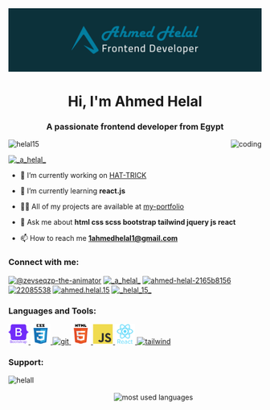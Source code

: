 
<img src="https://github.com/HELAL15/cover-png/blob/master/cover.png" alt="helal15" /> 

<h1 align="center">Hi, I'm Ahmed Helal</h1>
<h3 align="center">A passionate frontend developer from Egypt</h3>
<img align="right" alt="coding" width"400" src="https://raw.githubusercontent.com/TheDudeThatCode/TheDudeThatCode/master/Assets/Developer.gif">

<p align="left"> <img src="https://komarev.com/ghpvc/?username=helal15&label=Profile%20views&color=0e75b6&style=flat" alt="helal15" /> </p>

<p align="left"> <a href="https://twitter.com/_a_helal_" target="blank"><img src="https://img.shields.io/twitter/follow/_a_helal_?logo=twitter&style=for-the-badge" alt="_a_helal_" /></a> </p>

- 🔭 I’m currently working on [HAT-TRICK](https://hellal.me/HAT-TRICK/)

- 🌱 I’m currently learning **react.js**

- 👨‍💻 All of my projects are available at [my-portfolio](https://hellal.me/my-portfolio/)

- 💬 Ask me about **html css scss bootstrap tailwind jquery js react**

- 📫 How to reach me **1ahmedhelal1@gmail.com**

<h3 align="left">Connect with me:</h3>
<p align="left">
<a href="https://codepen.io/@zevseqzp-the-animator" target="blank"><img align="center" src="https://raw.githubusercontent.com/rahuldkjain/github-profile-readme-generator/master/src/images/icons/Social/codepen.svg" alt="@zevseqzp-the-animator" height="30" width="40" /></a>
<a href="https://twitter.com/_a_helal_" target="blank"><img align="center" src="https://raw.githubusercontent.com/rahuldkjain/github-profile-readme-generator/master/src/images/icons/Social/twitter.svg" alt="_a_helal_" height="30" width="40" /></a>
<a href="https://linkedin.com/in/ahmed-helal-2165b8156" target="blank"><img align="center" src="https://raw.githubusercontent.com/rahuldkjain/github-profile-readme-generator/master/src/images/icons/Social/linked-in-alt.svg" alt="ahmed-helal-2165b8156" height="30" width="40" /></a>
<a href="https://stackoverflow.com/users/22085538" target="blank"><img align="center" src="https://raw.githubusercontent.com/rahuldkjain/github-profile-readme-generator/master/src/images/icons/Social/stack-overflow.svg" alt="22085538" height="30" width="40" /></a>
<a href="https://fb.com/ahmed.helal.23" target="blank"><img align="center" src="https://raw.githubusercontent.com/rahuldkjain/github-profile-readme-generator/master/src/images/icons/Social/facebook.svg" alt="ahmed.helal.15" height="30" width="40" /></a>
<a href="https://instagram.com/_helal_15_" target="blank"><img align="center" src="https://raw.githubusercontent.com/rahuldkjain/github-profile-readme-generator/master/src/images/icons/Social/instagram.svg" alt="_helal_15_" height="30" width="40" /></a>
</p>

<h3 align="left">Languages and Tools:</h3>
<p align="left"> <a href="https://getbootstrap.com" target="_blank" rel="noreferrer"> <img src="https://raw.githubusercontent.com/devicons/devicon/master/icons/bootstrap/bootstrap-plain-wordmark.svg" alt="bootstrap" width="40" height="40"/> </a> <a href="https://www.w3schools.com/css/" target="_blank" rel="noreferrer"> <img src="https://raw.githubusercontent.com/devicons/devicon/master/icons/css3/css3-original-wordmark.svg" alt="css3" width="40" height="40"/> </a> <a href="https://git-scm.com/" target="_blank" rel="noreferrer"> <img src="https://www.vectorlogo.zone/logos/git-scm/git-scm-icon.svg" alt="git" width="40" height="40"/> </a> <a href="https://www.w3.org/html/" target="_blank" rel="noreferrer"> <img src="https://raw.githubusercontent.com/devicons/devicon/master/icons/html5/html5-original-wordmark.svg" alt="html5" width="40" height="40"/> </a> <a href="https://developer.mozilla.org/en-US/docs/Web/JavaScript" target="_blank" rel="noreferrer"> <img src="https://raw.githubusercontent.com/devicons/devicon/master/icons/javascript/javascript-original.svg" alt="javascript" width="40" height="40"/> </a> <a href="https://reactjs.org/" target="_blank" rel="noreferrer"> <img src="https://raw.githubusercontent.com/devicons/devicon/master/icons/react/react-original-wordmark.svg" alt="react" width="40" height="40"/> </a> <a href="https://tailwindcss.com/" target="_blank" rel="noreferrer"> <img src="https://www.vectorlogo.zone/logos/tailwindcss/tailwindcss-icon.svg" alt="tailwind" width="40" height="40"/> </a>  </p>

<h3 align="left">Support:</h3>
<p><a href="https://www.buymeacoffee.com/helall"> <img align="left" src="https://cdn.buymeacoffee.com/buttons/v2/default-yellow.png" height="50" width="210" alt="helall" /></a></p><br><br>

<img align="left" src="https://github-readme-stats.vercel.app/api/top-langs?username=HELAL15&show_icons=true&locale=en&layout=compact&theme=radical" alt="most used languages" />







